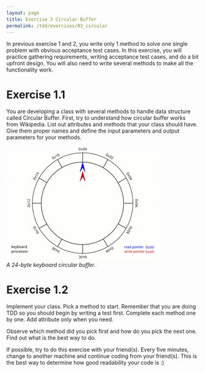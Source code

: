 ```yaml
---
layout: page
title: Exercise 3 Circular Buffer
permalink: /tdd/exercises/03_circular
---
```


In previous exercise 1 and 2, you write only 1 method to solve one single problem with obvious acceptance test cases. In this exercise, you will practice gathering requirements, writing acceptance test cases, and do a bit upfront design. You will also need to write several methods to make all the functionality work.

# Exercise 1.1

You are developing a class with several methods to handle data structure called Circular Buffer. First, try to understand how circular buffer works from Wikipedia. List out attributes and methods that your class should have. Give them proper names and define the input parameters and output parameters for your methods.

![A 24-byte keyboard circular buffer](/img/Circular_Buffer_Animation.gif)  
_A 24-byte keyboard circular buffer._

# Exercise 1.2

Implement your class. Pick a method to start. Remember that you are doing TDD so you should begin by writing a test first. Complete each method one by one. Add attribute only when you need.

Observe which method did you pick first and how do you pick the next one. Find out what is the best way to do.

If possible, try to do this exercise with your friend(s). Every five minutes, change to another machine and continue coding from your friend(s). This is the best way to determine how good readability your code is :)